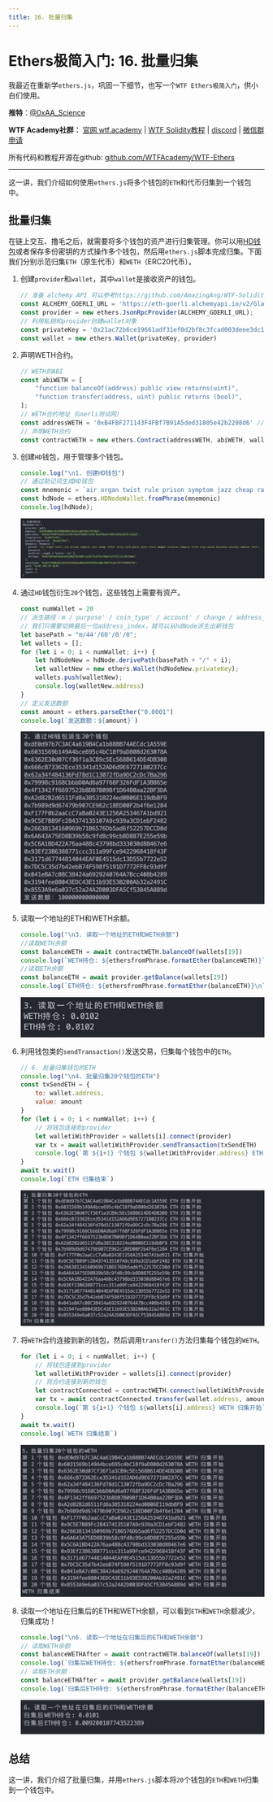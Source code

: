 ```yaml
---
title: 16. 批量归集
---
```


# Ethers极简入门: 16. 批量归集

我最近在重新学`ethers.js`，巩固一下细节，也写一个`WTF Ethers极简入门`，供小白们使用。

**推特**：[@0xAA_Science](https://twitter.com/0xAA_Science)

**WTF Academy社群：** [官网 wtf.academy](https://wtf.academy) | [WTF Solidity教程](https://github.com/AmazingAng/WTF-Solidity) | [discord](https://discord.gg/5akcruXrsk) | [微信群申请](https://docs.google.com/forms/d/e/1FAIpQLSe4KGT8Sh6sJ7hedQRuIYirOoZK_85miz3dw7vA1-YjodgJ-A/viewform?usp=sf_link)

所有代码和教程开源在github: [github.com/WTFAcademy/WTF-Ethers](https://github.com/WTFAcademy/WTF-Ethers)

-----

这一讲，我们介绍如何使用`ethers.js`将多个钱包的`ETH`和代币归集到一个钱包中。

## 批量归集

在链上交互、撸毛之后，就需要将多个钱包的资产进行归集管理。你可以用[HD钱包](https://github.com/WTFAcademy/WTF-Ethers/blob/main/14_HDwallet/readme.md)或者保存多份密钥的方式操作多个钱包，然后用`ethers.js`脚本完成归集。下面我们分别示范归集`ETH`（原生代币）和`WETH`（ERC20代币）。

1. 创建`provider`和`wallet`，其中`wallet`是接收资产的钱包。

    ```js
    // 准备 alchemy API 可以参考https://github.com/AmazingAng/WTF-Solidity/blob/main/Topics/Tools/TOOL04_Alchemy/readme.md 
    const ALCHEMY_GOERLI_URL = 'https://eth-goerli.alchemyapi.io/v2/GlaeWuylnNM3uuOo-SAwJxuwTdqHaY5l';
    const provider = new ethers.JsonRpcProvider(ALCHEMY_GOERLI_URL);
    // 利用私钥和provider创建wallet对象
    const privateKey = '0x21ac72b6ce19661adf31ef0d2bf8c3fcad003deee3dc1a1a64f5fa3d6b049c06'
    const wallet = new ethers.Wallet(privateKey, provider)
    ```

2. 声明WETH合约。
    ```js
    // WETH的ABI
    const abiWETH = [
        "function balanceOf(address) public view returns(uint)",
        "function transfer(address, uint) public returns (bool)",
    ];
    // WETH合约地址（Goerli测试网）
    const addressWETH = '0xB4FBF271143F4FBf7B91A5ded31805e42b2208d6' // WETH Contract
    // 声明WETH合约
    const contractWETH = new ethers.Contract(addressWETH, abiWETH, wallet)
    ```

3. 创建`HD`钱包，用于管理多个钱包。

    ```js
    console.log("\n1. 创建HD钱包")
    // 通过助记词生成HD钱包
    const mnemonic = `air organ twist rule prison symptom jazz cheap rather dizzy verb glare jeans orbit weapon universe require tired sing casino business anxiety seminar hunt`
    const hdNode = ethers.HDNodeWallet.fromPhrase(mnemonic)
    console.log(hdNode);
    ```
    ![HD钱包](img/16-1.png)

4. 通过`HD`钱包衍生`20`个钱包，这些钱包上需要有资产。

    ```js
    const numWallet = 20
    // 派生路径：m / purpose' / coin_type' / account' / change / address_index
    // 我们只需要切换最后一位address_index，就可以从hdNode派生出新钱包
    let basePath = "m/44'/60'/0'/0";
    let wallets = [];
    for (let i = 0; i < numWallet; i++) {
        let hdNodeNew = hdNode.derivePath(basePath + "/" + i);
        let walletNew = new ethers.Wallet(hdNodeNew.privateKey);
        wallets.push(walletNew);
        console.log(walletNew.address)
    }
    // 定义发送数额
    const amount = ethers.parseEther("0.0001")
    console.log(`发送数额：${amount}`)
    ```
    ![生成20个地址](img/16-2.png)

5. 读取一个地址的ETH和WETH余额。

    ```js
    console.log("\n3. 读取一个地址的ETH和WETH余额")
    //读取WETH余额
    const balanceWETH = await contractWETH.balanceOf(wallets[19])
    console.log(`WETH持仓: ${ethersfromPhrase.formatEther(balanceWETH)}`)
    //读取ETH余额
    const balanceETH = await provider.getBalance(wallets[19])
    console.log(`ETH持仓: ${ethersfromPhrase.formatEther(balanceETH)}\n`)
    ```
    ![读取余额](img/16-3.png)

6. 利用钱包类的`sendTransaction()`发送交易，归集每个钱包中的`ETH`。

    ```js
    // 6. 批量归集钱包的ETH
    console.log("\n4. 批量归集20个钱包的ETH")
    const txSendETH = {
        to: wallet.address,
        value: amount
    }
    for (let i = 0; i < numWallet; i++) {
        // 将钱包连接到provider
        let walletiWithProvider = wallets[i].connect(provider)
        var tx = await walletiWithProvider.sendTransaction(txSendETH)
        console.log(`第 ${i+1} 个钱包 ${walletiWithProvider.address} ETH 归集开始`)
    }
    await tx.wait()
    console.log(`ETH 归集结束`)
    ```
    ![归集ETH](img/16-4.png)

7. 将`WETH`合约连接到新的钱包，然后调用`transfer()`方法归集每个钱包的`WETH`。

    ```js
    for (let i = 0; i < numWallet; i++) {
        // 将钱包连接到provider
        let walletiWithProvider = wallets[i].connect(provider)
        // 将合约连接到新的钱包
        let contractConnected = contractWETH.connect(walletiWithProvider)
        var tx = await contractConnected.transfer(wallet.address, amount)
        console.log(`第 ${i+1} 个钱包 ${wallets[i].address} WETH 归集开始`)
    }
    await tx.wait()
    console.log(`WETH 归集结束`)
    ```
    ![归集WETH](img/16-5.png)

8. 读取一个地址在归集后的ETH和WETH余额，可以看到`ETH`和`WETH`余额减少，归集成功！
    ```js
    console.log("\n6. 读取一个地址在归集后的ETH和WETH余额")
    // 读取WETH余额
    const balanceWETHAfter = await contractWETH.balanceOf(wallets[19])
    console.log(`归集后WETH持仓: ${ethersfromPhrase.formatEther(balanceWETHAfter)}`)
    // 读取ETH余额
    const balanceETHAfter = await provider.getBalance(wallets[19])
    console.log(`归集后ETH持仓: ${ethersfromPhrase.formatEther(balanceETHAfter)}\n`)
    ```
    ![归集后余额变动](img/16-6.png)

## 总结

这一讲，我们介绍了批量归集，并用`ethers.js`脚本将`20`个钱包的`ETH`和`WETH`归集到一个钱包中。